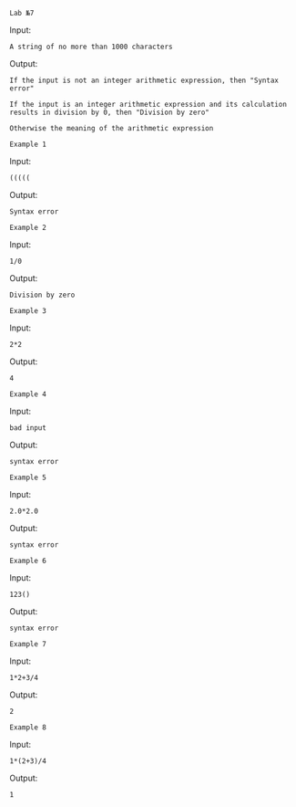 ```Lab №7```

Input:

    A string of no more than 1000 characters

Output:

	If the input is not an integer arithmetic expression, then "Syntax error"

	If the input is an integer arithmetic expression and its calculation results in division by 0, then "Division by zero"

	Otherwise the meaning of the arithmetic expression


```Example 1```

Input:

    (((((

Output:

    Syntax error

```Example 2```

Input:
    
    1/0
Output:

    Division by zero

```Example 3```

Input:
    
    2*2

Output:

    4

```Example 4```

Input:
    
    bad input

Output:
    
    syntax error


```Example 5```

Input:

    2.0*2.0

Output:
    
    syntax error

```Example 6```

Input:

    123()

Output:
    
    syntax error

```Example 7```

Input:

    1*2+3/4

Output:
    
    2

```Example 8```

Input:

    1*(2+3)/4

Output:

    1
